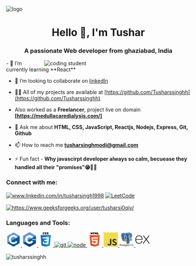 ![logo](https://github.com/Tusharssinghh/Tusharssinghh/blob/main/FRONTEND%20DEVELOPER%20(1).png)
<h1 align="center">Hello 👋, I'm Tushar</h1>
<h3 align="center">A passionate Web developer from ghaziabad, India</h3>
<img src = "https://aster.cloud/wp-content/uploads/2022/11/compiling-code.gif" align = "right" width = "400px" alt = "coding student">
- 🌱 I’m currently learning **React**

- 👯 I’m looking to collaborate on [linkedIn](https://www.linkedin.com/in/tusharsingh1998/)

- 👨‍💻 All of my projects are available at [https://github.com/Tusharssinghh](https://github.com/Tusharssinghh)

- Also worked as a **Freelancer**, project live on domain **[https://medullacaredialysis.com/]**

- 💬 Ask me about **HTML, CSS, JavaScript, Reactjs, Nodejs, Express, Git, Github**

- 📫 How to reach me **tusharsinghmodi@gmail.com**

- ⚡ Fun fact - **Why javascirpt developer always so calm, becuease they handled all their "promises"😁🤷‍♂️**

<h3 align="left">Connect with me:</h3>
<p align="left">
<a href="https://linkedin.com/in/www.linkedin.com/in/tusharsingh1998" target="blank"><img align="center" src="https://raw.githubusercontent.com/rahuldkjain/github-profile-readme-generator/master/src/images/icons/Social/linked-in-alt.svg" alt="www.linkedin.com/in/tusharsingh1998" height="30" width="40" /></a>
<a href="https://leetcode.com/tusharssinghh/" target="_blank">
    <img align="center" src="https://raw.githubusercontent.com/rahuldkjain/github-profile-readme-generator/master/src/images/icons/Social/leetcode.svg" alt="LeetCode" height="30" width="40" />
</a>



<a href="https://auth.geeksforgeeks.org/user/https://www.geeksforgeeks.org/user/tusharsi0qiv/" target="blank"><img align="center" src="https://raw.githubusercontent.com/rahuldkjain/github-profile-readme-generator/master/src/images/icons/Social/geeks-for-geeks.svg" alt="https://www.geeksforgeeks.org/user/tusharsi0qiv/" height="30" width="40" /></a>
</p>

<h3 align="left">Languages and Tools:</h3>
<p align="left"> <a href="https://www.cprogramming.com/" target="_blank" rel="noreferrer"> <img src="https://raw.githubusercontent.com/devicons/devicon/master/icons/c/c-original.svg" alt="c" width="40" height="40"/> </a> <a href="https://www.w3schools.com/cpp/" target="_blank" rel="noreferrer"> <img src="https://raw.githubusercontent.com/devicons/devicon/master/icons/cplusplus/cplusplus-original.svg" alt="cplusplus" width="40" height="40"/> </a> <a href="https://www.w3schools.com/css/" target="_blank" rel="noreferrer"> <img src="https://raw.githubusercontent.com/devicons/devicon/master/icons/css3/css3-original-wordmark.svg" alt="css3" width="40" height="40"/> </a> <a href="https://git-scm.com/" target="_blank" rel="noreferrer"> <img src="https://www.vectorlogo.zone/logos/git-scm/git-scm-icon.svg" alt="git" width="40" height="40"/> </a> <a href="https://node.org" target="_blank" rel="noreferrer"> <img src="https://raw.githubusercontent.com/devicons/devicon/master/icons/node/node-original.svg" alt="node" width="40" height="40"/> </a> <a href="https://www.w3.org/html/" target="_blank" rel="noreferrer"> <img src="https://raw.githubusercontent.com/devicons/devicon/master/icons/html5/html5-original-wordmark.svg" alt="html5" width="40" height="40"/> </a> <a href="https://developer.mozilla.org/en-US/docs/Web/JavaScript" target="_blank" rel="noreferrer"> <img src="https://raw.githubusercontent.com/devicons/devicon/master/icons/javascript/javascript-original.svg" alt="javascript" width="40" height="40"/> </a> <a href="https://www.postgresql.org" target="_blank" rel="noreferrer"> <img src="https://raw.githubusercontent.com/devicons/devicon/master/icons/postgresql/postgresql-original-wordmark.svg" alt="postgresql" width="40" height="40"/> </a> <a href="https://www.express.org" target="_blank" rel="noreferrer"> <img src="https://raw.githubusercontent.com/devicons/devicon/master/icons/express/express-original.svg" alt="express" width="40" height="40"/> </a> </p>

<p><img align="center" src="https://github-readme-streak-stats.herokuapp.com/?user=tusharssinghh&" alt="tusharssinghh" /></p>
  

<!---
Tusharssinghh/Tusharssinghh is a ✨ special ✨ repository because its `README.md` (this file) appears on your GitHub profile.
You can click the Preview link to take a look at your changes.
--->

